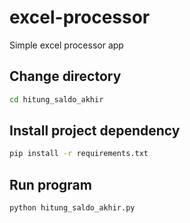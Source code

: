 # excel-processor
Simple excel processor app


## Change directory
```bash
cd hitung_saldo_akhir
```

## Install project dependency
```bash
pip install -r requirements.txt
```

## Run program
```bash
python hitung_saldo_akhir.py
```
